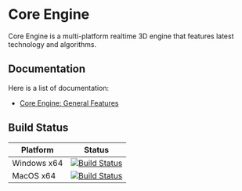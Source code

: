 # Core Engine

Core Engine is a multi-platform realtime 3D engine that features latest technology and algorithms.

## Documentation

Here is a list of documentation:

* [Core Engine: General Features](/_wiki/wikis/documentation?wikiVersion=GBmaster&pagePath=%2FGeneralFeatures)

## Build Status

| Platform | Status |
|----------|--------|
| Windows x64 | [![Build Status](https://doublebuffer.visualstudio.com/CoreEngine/_apis/build/status/CoreEngine-CI?branchName=master&jobName=WindowsBuild)](https://doublebuffer.visualstudio.com/CoreEngine/_build/latest?definitionId=6&branchName=master) |
| MacOS x64                       | [![Build Status](https://doublebuffer.visualstudio.com/CoreEngine/_apis/build/status/CoreEngine-CI?branchName=master&jobName=MacOSBuild)](https://doublebuffer.visualstudio.com/CoreEngine/_build/latest?definitionId=6&branchName=master) |
